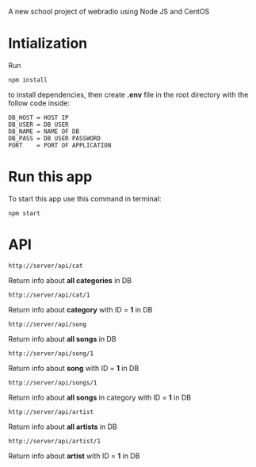 A new school project of webradio using Node JS and CentOS

# Intialization

Run 
```
npm install
```
to install dependencies, then create **.env** file in the root directory with the follow code inside:

```
DB_HOST = HOST IP
DB_USER = DB USER
DB_NAME = NAME OF DB
DB_PASS = DB USER PASSWORD
PORT    = PORT OF APPLICATION
```

# Run this app

To start this app use this command in terminal:
```
npm start
```
# API

```
http://server/api/cat
```

Return info about **all categories** in DB

```
http://server/api/cat/1
```

Return info about **category** with ID = **1** in DB

```
http://server/api/song
```
Return info about **all songs** in DB

```
http://server/api/song/1
```
Return info about **song** with ID = **1** in DB

```
http://server/api/songs/1
```
Return info about **all songs** in category with ID = **1** in DB

```
http://server/api/artist
```
Return info about **all artists** in DB

```
http://server/api/artist/1
```
Return info about **artist** with ID = **1** in DB